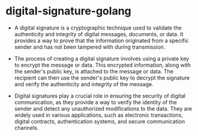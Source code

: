 # digital-signature-golang


- A digital signature is a cryptographic technique used to validate the authenticity and integrity of digital messages, documents, or data. It provides a way to prove that the information originated from a specific sender and has not been tampered with during transmission.

- The process of creating a digital signature involves using a private key to encrypt the message or data. This encrypted information, along with the sender's public key, is attached to the message or data. The recipient can then use the sender's public key to decrypt the signature and verify the authenticity and integrity of the message.

- Digital signatures play a crucial role in ensuring the security of digital communication, as they provide a way to verify the identity of the sender and detect any unauthorized modifications to the data. They are widely used in various applications, such as electronic transactions, digital contracts, authentication systems, and secure communication channels.



